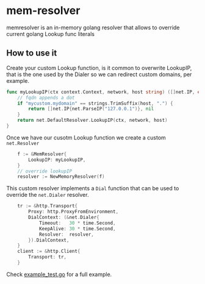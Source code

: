# mem-resolver

memresolver is an in-memory golang resolver that allows to override current golang Lookup func literals


## How to use it

Create your custom Lookup function, is it common to overwrite LookupIP, that is the one used by the Dialer so we can redirect custom domains, per example.

```go
func myLookupIP(ctx context.Context, network, host string) ([]net.IP, error) {
	// fqdn appends a dot
	if "mycustom.mydomain" == strings.TrimSuffix(host, ".") {
		return []net.IP{net.ParseIP("127.0.0.1")}, nil
	}
	return net.DefaultResolver.LookupIP(ctx, network, host)
}
```

Once we have our cusotm Lookup function we create a custom `net.Resolver` 

```go
	f := &MemResolver{
		LookupIP: myLookupIP,
	}
	// override lookupIP
	resolver := NewMemoryResolver(f)
```

This custom resolver implements a `Dial` function that can be used to override the `net.Dialer` resolver.

```go
	tr := &http.Transport{
		Proxy: http.ProxyFromEnvironment,
		DialContext: (&net.Dialer{
			Timeout:   30 * time.Second,
			KeepAlive: 30 * time.Second,
			Resolver:  resolver,
		}).DialContext,
	}
	client := &http.Client{
		Transport: tr,
	}
```


Check [example_test.go](./example_test.go) for a full example.
